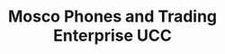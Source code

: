 ---
title: "Mosco Phones and Trading Enterprise UCC"
url: /cape-coast/mosco-phones-and-trading-enterprise-ucc/
shop: mobile phone
---